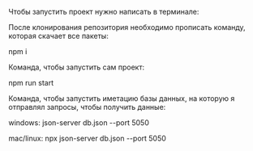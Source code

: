 Чтобы запустить проект нужно написать в терминале:

После клонирования репозитория необходимо прописать команду, которая скачает все пакеты:

npm i 

Команда, чтобы запустить сам проект:

npm run start 

Команда, чтобы запустить иметацию базы данных, на которую я отправлял запросы, чтобы получить данные:


windows: json-server db.json --port 5050

mac/linux: npx json-server db.json --port 5050